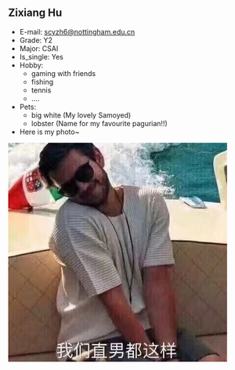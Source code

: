 ## Zixiang Hu

- E-mail: [scyzh6@nottingham.edu.cn](mailto:scyzh6@nottingham.edu.cn)
- Grade: Y2
- Major: CSAI
- Is_single: Yes
- Hobby:
  - gaming with friends
  - fishing
  - tennis
  - ....
- Pets: 
  - big white (My lovely Samoyed)
  - lobster (Name for my favourite pagurian!!)
- Here is my photo~

![Zack Hu](../images/handsome.jpg "Zack")


